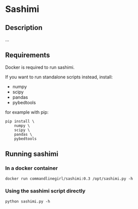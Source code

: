 # Sashimi

## Description

...

## Requirements

Docker is required to run sashimi.

If you want to run standalone scripts instead, install:
* numpy
* scipy
* pandas
* pybedtools

for example with pip:
```
pip install \
    numpy \
    scipy \
    pandas \
    pybedtools
```

## Running sashimi

### In a docker container

```
docker run commandlinegirl/sashimi:0.3 /opt/sashimi.py -h
```

### Using the sashimi script directly

```
python sashimi.py -h
```

